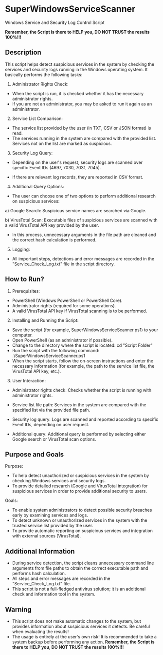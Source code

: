 # SuperWindowsServiceScanner
Windows Service and Security Log Control Script

**Remember, the Script is there to HELP you, DO NOT TRUST the results 100%!!!**

Description
--------
This script helps detect suspicious services in the system by checking the services and security logs running in the Windows operating system. It basically performs the following tasks:

1. Administrator Rights Check:
- When the script is run, it is checked whether it has the necessary administrator rights.
- If you are not an administrator, you may be asked to run it again as an administrator.

2. Service List Comparison:
- The service list provided by the user (in TXT, CSV or JSON format) is read.
- The services running in the system are compared with the provided list. Services not on the list are marked as suspicious.

3. Security Log Query:

- Depending on the user's request, security logs are scanned over specific Event IDs (4697, 7030, 7031, 7045).

- If there are relevant log records, they are reported in CSV format.

4. Additional Query Options:
- The user can choose one of two options to perform additional research on suspicious services:

a) Google Search: Suspicious service names are searched via Google.

b) VirusTotal Scan: Executable files of suspicious services are scanned with a valid VirusTotal API key provided by the user.

- In this process, unnecessary arguments in the file path are cleaned and the correct hash calculation is performed.

5. Logging:
- All important steps, detections and error messages are recorded in the "Service_Check_Log.txt" file in the script directory.

How to Run?
-------------------
1. Prerequisites:
- PowerShell (Windows PowerShell or PowerShell Core).
- Administrator rights (required for some operations).
- A valid VirusTotal API key if VirusTotal scanning is to be performed.

2. Installing and Running the Script:
- Save the script (for example, SuperWindowsServiceScanner.ps1) to your computer.
- Open PowerShell (as an administrator if possible).
- Change to the directory where the script is located:
cd "Script Folder"
- Run the script with the following command:
.\SuperWindowsServiceScanner.ps1
- When the script starts, follow the on-screen instructions and enter the necessary information (for example, the path to the service list file, the VirusTotal API key, etc.).

3. User Interaction:
- Administrator rights check: Checks whether the script is running with administrator rights.
- Service list file path: Services in the system are compared with the specified list via the provided file path.

- Security log query: Logs are scanned and reported according to specific Event IDs, depending on user request.

- Additional query: Additional query is performed by selecting either Google search or VirusTotal scan options.

Purpose and Goals
--------------------
Purpose:
- To help detect unauthorized or suspicious services in the system by checking Windows services and security logs.
- To provide detailed research (Google and VirusTotal integration) for suspicious services in order to provide additional security to users.

Goals:
- To enable system administrators to detect possible security breaches early by examining services and logs.
- To detect unknown or unauthorized services in the system with the trusted service list provided by the user.
- To provide automatic reporting on suspicious services and integration with external sources (VirusTotal).

Additional Information
------------
- During service detection, the script cleans unnecessary command line arguments from file paths to obtain the correct executable path and performs hash calculation.
- All steps and error messages are recorded in the "Service_Check_Log.txt" file.
- This script is not a full-fledged antivirus solution; it is an additional check and information tool in the system.

Warning
------
- This script does not make automatic changes to the system, but provides information about suspicious services it detects. Be careful when evaluating the results!
- The usage is entirely at the user's own risk! It is recommended to take a system backup before performing any action.
**Remember, the Script is there to HELP you, DO NOT TRUST the results 100%!!!**
